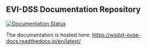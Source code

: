 ## EVI-DSS Documentation Repository 

[![Documentation Status](https://readthedocs.org/projects/wsdot-evse-docs/badge/?version=latest)](https://wsdot-evse-docs.readthedocs.io/en/latest/?badge=latest)

The documentation is hosted here: https://wsdot-evse-docs.readthedocs.io/en/latest/
